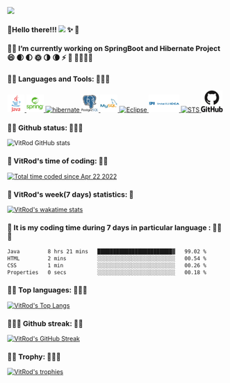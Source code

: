 ![](https://media.giphy.com/media/3o7TKDEhaHWJpBs2Xu/giphy.gif)
   
### 🌈Hello there!!!  ![](https://komarev.com/ghpvc/?username=VitRod&color=green)  ✨ 🌈
### 🔱🌈 I’m currently working on SpringBoot and Hibernate Project😄 🌒  🌓 🌞 🌗  🌘 ⚡ 💪 🌈🏳️‍🌈🔱
     
<!--
**VitRod/VitRod** is a ✨ _special_ ✨ repository because its `README.md` (this file) appears on your GitHub profile.

Here are some ideas to get you started:
    
- 🔭 I’m currently working on ...
- 🌱 I’m currently learning ...
- 👯 I’m looking to collaborate on ...
- 🤔 I’m looking for help with ...
- 💬 Ask me about ...
- 📫 How to reach me: ...
- 😄 Pronouns: ...
- ⚡ Fun fact: ...
-->

  

<h3 align="left">🔱🌈  Languages and Tools: 🏳️‍🌈🔱 </h3>
<p align="left"> 
   <a href="https://www.javatpoint.com/java-tutorial" target="_blank"> <img src="https://raw.githubusercontent.com/devicons/devicon/1119b9f84c0290e0f0b38982099a2bd027a48bf1/icons/java/java-original-wordmark.svg" alt="java" width="40" height="40"/> </a>
  <a href="https://www.javatpoint.com/spring-tutorial" target="_blank"> <img src="https://raw.githubusercontent.com/devicons/devicon/1119b9f84c0290e0f0b38982099a2bd027a48bf1/icons/spring/spring-original-wordmark.svg" alt="spring" width="40" height="40"/> </a>
  <a href="https://www.javatpoint.com/hibernate-tutorial" target="_blank"> <img src="https://www.vectorlogo.zone/logos/hibernate/hibernate-ar21.png" alt="hibernate" width="100" height="40"/> </a>
   <a href="https://www.javatpoint.com/postgresql-tutorial" target="_blank"> <img src="https://raw.githubusercontent.com/devicons/devicon/1119b9f84c0290e0f0b38982099a2bd027a48bf1/icons/postgresql/postgresql-original-wordmark.svg" alt="postgres" width="40" height="40"/> </a>
   <a href="https://www.javatpoint.com/mysql-tutorial" target="_blank"> <img src="https://raw.githubusercontent.com/devicons/devicon/1119b9f84c0290e0f0b38982099a2bd027a48bf1/icons/mysql/mysql-original-wordmark.svg" alt="mysql" width="40" height="40"/> </a>
  <a href="https://www.javatpoint.com/intellij-vs-eclipse" target="_blank"> <img src="https://upload.wikimedia.org/wikipedia/commons/thumb/d/d0/Eclipse-Luna-Logo.svg/2560px-Eclipse-Luna-Logo.svg.png" alt="Eclipse" width="60" height="30"/> </a>
  <a href="https://www.javatpoint.com/intellij-idea-tutorial" target="_blank"> <img src="https://raw.githubusercontent.com/devicons/devicon/1119b9f84c0290e0f0b38982099a2bd027a48bf1/icons/intellij/intellij-plain-wordmark.svg" alt="Intelij idea" width="70" height="40"/> </a>
   <a href="https://www.javatpoint.com/java" target="_blank"> <img src="http://3.bp.blogspot.com/-Ajql3_Oijdk/U438gFWH3fI/AAAAAAAAAKE/DFbF4ZLaqjY/s1600/spring-tool-suite-project-logo.png" alt="STS" width="50" height="50"/> </a>
  <a href="https://www.javatpoint.com/java" target="_blank"> <img src="https://raw.githubusercontent.com/devicons/devicon/1119b9f84c0290e0f0b38982099a2bd027a48bf1/icons/github/github-original-wordmark.svg" alt="Github" width="50" height="50"/> </a>
  </p>
     
  <h3 align="left">🔱🌈 Github status: 🏳️‍🌈🔱</h3>
  
  ![VitRod GitHub stats](https://github-readme-stats.vercel.app/api?username=VitRod)
  
 <!-- [![Anurag's GitHub stats](https://github-readme-stats.vercel.app/api?username=anuraghazra)](https://github.com/anuraghazra/github-readme-stats) -->
  
  <h3 align="left"> 🔱 VitRod's time of coding: 🏳️‍🌈</h3>
  
  <a href="https://wakatime.com/@a497e0ea-4978-42b2-9aa3-d3c04dc123a5"><img src="https://wakatime.com/badge/user/a497e0ea-4978-42b2-9aa3-d3c04dc123a5.svg" alt="Total time coded since Apr 22 2022" /></a>
  
 
  <h3 align="left"> 🔱 VitRod's week(7 days) statistics: 🌈 </h3>
  
  [![VitRod's wakatime stats](https://github-readme-stats.vercel.app/api/wakatime?username=VitRod)](https://github.com/anuraghazra/github-readme-stats)
  
    

  
  
  
   <h3 align="left"> 🌈 It is my coding time during 7 days in particular language : 🏳️‍🌈🔱</h3> 
  
<!--START_SECTION:waka-->

```text
Java         8 hrs 21 mins   ████████████████████████▓   99.02 %
HTML         2 mins          ░░░░░░░░░░░░░░░░░░░░░░░░░   00.54 %
CSS          1 min           ░░░░░░░░░░░░░░░░░░░░░░░░░   00.26 %
Properties   0 secs          ░░░░░░░░░░░░░░░░░░░░░░░░░   00.18 %
```

<!--END_SECTION:waka-->
    
  <h3 align="left">🔱🌈   Top languages: 🏳️‍🌈🔱 </h3>
  
  [![VitRod's Top Langs](https://github-readme-stats.vercel.app/api/top-langs/?username=VitRod&layout=compact)](https://github.com/VitRod/github-readme-stats)
  
  
  <h3 align="left">🏳️‍🌈🔱  Github streak: 🔱🌈 </h3>
  
 [![VitRod's GitHub Streak](https://github-readme-streak-stats.herokuapp.com?user=VitRod&theme=elegant&hide_border=true&date_format=M%20j%5B%2C%20Y%5D)](https://git.io/streak-stats)
 
 <h3 align="left">🔱🌈  Trophy: 🏳️‍🌈🔱 </h3>
 
 
 [![VitRod's trophies](https://github-profile-trophy.vercel.app/?username=VitRod&theme=onedark)](https://github.com/VitRod/github-profile-trophy)
